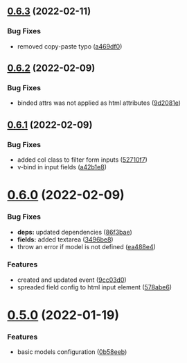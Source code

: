 ## [0.6.3](https://github.com/mitto98/zetto/compare/v0.6.2...v0.6.3) (2022-02-11)


### Bug Fixes

* removed copy-paste typo ([a469df0](https://github.com/mitto98/zetto/commit/a469df059b0c26eb03204255cc69b3984f8e9072))



## [0.6.2](https://github.com/mitto98/zetto/compare/v0.6.1...v0.6.2) (2022-02-09)


### Bug Fixes

* binded attrs was not applied as html attributes ([9d2081e](https://github.com/mitto98/zetto/commit/9d2081e07cc6ec72afa1840bd4a6583824d53001))



## [0.6.1](https://github.com/mitto98/zetto/compare/v0.6.0...v0.6.1) (2022-02-09)


### Bug Fixes

* added col class to filter form inputs ([52710f7](https://github.com/mitto98/zetto/commit/52710f724609c53d5bff3b6a98c118f0f38be23e))
* v-bind in input fields ([a42b1e8](https://github.com/mitto98/zetto/commit/a42b1e85c8bf293b83a4b66a2cacde45320e1958))



# [0.6.0](https://github.com/mitto98/zetto/compare/v0.5.0...v0.6.0) (2022-02-09)


### Bug Fixes

* **deps:** updated dependencies ([86f3bae](https://github.com/mitto98/zetto/commit/86f3bae55dc61f9f2b1ad678350e123290f0bbed))
* **fields:** added textarea ([3496be8](https://github.com/mitto98/zetto/commit/3496be89f90334c43a3b86e82df03e818be81536))
* throw an error if model is not defined ([ea488e4](https://github.com/mitto98/zetto/commit/ea488e46deec9ba195a45663145105ed0bc22a62))


### Features

* created and updated event ([9cc03d0](https://github.com/mitto98/zetto/commit/9cc03d0d7cc7caa6babda2d474b80984e65f9377))
* spreaded field config to html input element ([578abe6](https://github.com/mitto98/zetto/commit/578abe6a991bbd0436086bfa82cf2664690bbd22))



# [0.5.0](https://github.com/mitto98/zetto/compare/v0.4.0...v0.5.0) (2022-01-19)


### Features

* basic models configuration ([0b58eeb](https://github.com/mitto98/zetto/commit/0b58eebe37c3cc0430d3569c70755d9756dcab69))




